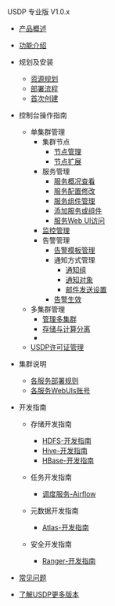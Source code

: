 <div class="sidebar_title icon_"> USDP 专业版 V1.0.x</div>   



* [产品概述](usdpdc/1.0.x/README)
* [功能介绍](usdpdc/1.0.x/release_notes)
* 规划及安装
  * [资源规划](usdpdc/plan&create/deploy_plan)
  * [部署流程](usdpdc/plan&create/install)
  * [首次创建](usdpdc/plan&create/first_create)
* 控制台操作指南
  * 单集群管理
    * 集群节点
      * [节点管理](usdpdc/1.0.x/webconsole/node)
      * [节点扩展](usdpdc/1.0.x/webconsole/node_add)
    * 服务管理
      * [服务概况查看](usdpdc/1.0.x/webconsole/service_state)
      * [服务配置修改](usdpdc/1.0.x/webconsole/service_config)
      * [服务组件管理](usdpdc/1.0.x/webconsole/service_component)
      * [添加服务或组件](usdpdc/1.0.x/webconsole/service_extension)
      * [服务Web UI访问](usdpdc/1.0.x/webconsole/service_web)
    * [监控管理](usdpdc/1.0.x/webconsole/monitor)
    * 告警管理
      * [告警模板管理](usdpdc/1.0.x/webconsole/alarmTemplate)
      * 通知方式管理
        * [通知组](usdpdc/1.0.x/webconsole/alarmInform_group)
        * [通知对象](usdpdc/1.0.x/webconsole/alarmInform_object)
        * [邮件发送设置](usdpdc/1.0.x/webconsole/alarmInform_email)
      * [告警生效](usdpdc/1.0.x/webconsole/alarmTemplate_work)
  * 多集群管理
    * [管理多集群](usdpdc/clusters/clusters)
    * [存储与计算分离](usdpdc/clusters/clusters_separation)
    * <!--[非hadoop生态集群](usdpdc/clusters/clusters)-->
  * [USDP许可证管理](usdpdc/1.0.x/webconsole/license)
* 集群说明
  * [各服务部署规则](usdpdc/1.0.x/cluster_notes/rule)
  * [各服务WebUIs账号](usdpdc/1.0.x/cluster_notes/login)
* 开发指南
   * 存储开发指南
      * [HDFS-开发指南](usdpdc/1.0.x/developer/hdfs)
      * [Hive-开发指南](usdpdc/1.0.x/developer/hive)
      * [HBase-开发指南](usdpdc/1.0.x/developer/hbase)
   
   * 任务开发指南
      * [调度服务-Airflow](usdpdc/1.0.x/schedule/airflow)
   
   * 元数据开发指南
      * [Atlas-开发指南](usdpdc/1.0.x/developer/atlas)
   
   * 安全开发指南
      * [Ranger-开发指南](usdpdc/1.0.x/developer/ranger)
   
* [常见问题](usdpdc/1.0.x/FAQ)
* [了解USDP更多版本](/usdpdc/version_list)

